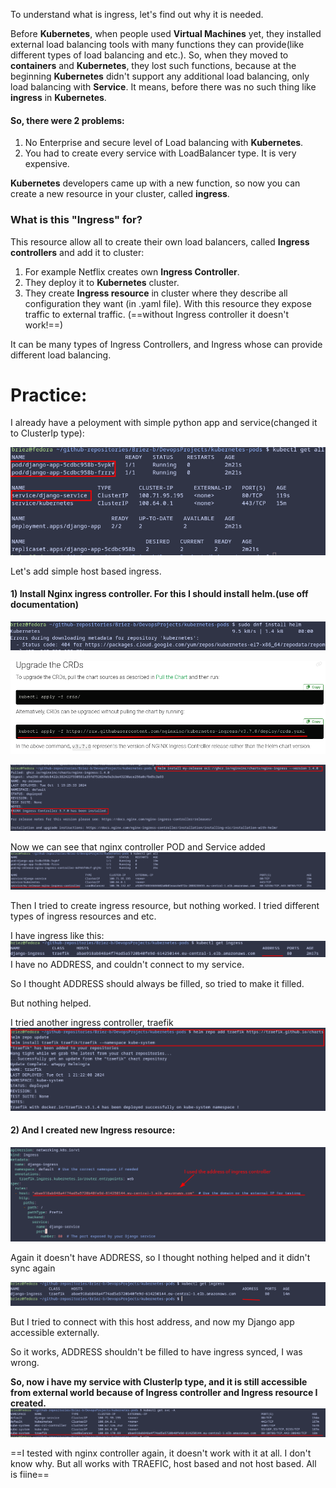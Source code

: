 
To understand what is ingress, let's find out why it is needed.

Before **Kubernetes**, when people used **Virtual Machines** yet, they installed external load balancing tools with many functions they can provide(like different types of load balancing and etc.).
So, when they moved to **containers** and **Kubernetes**, they lost such functions, because at the beginning **Kubernetes** didn't support any additional load balancing, only load balancing with **Service**.
It means, before there was no such thing like **ingress** in **Kubernetes**.
 
#### So, there were 2 problems:
1)  No Enterprise and secure level of Load balancing with **Kubernetes**.
2) You had to create every service with LoadBalancer type. It is very expensive.

**Kubernetes** developers came up with a new function, so now you can create a new resource in your cluster, called **ingress**. 

### What is this "Ingress" for?
This resource allow all to create their own load balancers, called **Ingress controllers** and add it to cluster: 
1) For example Netflix creates own **Ingress Controller**.
2) They deploy it to **Kubernetes** cluster.
3) They create **Ingress resource** in cluster where they describe all configuration they want (in .yaml file). With this resource they expose traffic to external traffic. (==without Ingress controller it doesn't work!==)

It can be many types of Ingress Controllers, and Ingress whose can provide different load balancing. 

# Practice:

I already have a peloyment with simple python app and service(changed it to ClusterIp type):

![](Attachments/Pasted%20image%2020241001191011.png)


Let's add simple host based ingress.
#### 1) Install Nginx ingress controller. For this I should install **helm**.(use off documentation)
   
   
![](Attachments/Pasted%20image%2020241001192725.png)

![](Attachments/Pasted%20image%2020241001193221.png)

![](Attachments/Pasted%20image%2020241001193303.png)

Now we can see that nginx controller POD and Service added
![](Attachments/Pasted%20image%2020241001193429.png)

Then I tried to create ingress resource, but nothing worked. I tried different types of ingress resources and etc.

I have ingress like this: 
![](Attachments/Pasted%20image%2020241001214405.png)
I have no ADDRESS, and couldn't connect to my service.

So I thought ADDRESS should always be filled, so tried to make it filled.

But nothing helped. 

I tried another ingress controller, traefik 
![](Attachments/Pasted%20image%2020241001214637.png)



#### 2) And I created new Ingress resource:

![](Attachments/Pasted%20image%2020241001215109.png)


Again it doesn't have ADDRESS, so I thought nothing helped and it didn't sync again

![](Attachments/Pasted%20image%2020241001215156.png)

But I tried to connect with this host address, and now my Django app accessible externally.

So it works, ADDRESS shouldn't be filled to have ingress synced, I was wrong.


**So, now i have my service with ClusterIp type, and it is still accessible from external world because of Ingress controller and Ingress resource I created.**
![](Attachments/Pasted%20image%2020241001215555.png)



==I tested with nginx controller again, it doesn't work with it at all. I don't know why. But all works with TRAEFIC, host based and not host based. All is fiine==

